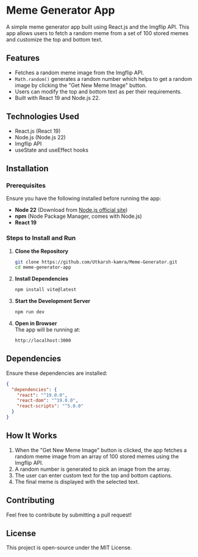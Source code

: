 # Meme Generator App

A simple meme generator app built using React.js and the Imgflip API. This app allows users to fetch a random meme from a set of 100 stored memes and customize the top and bottom text.

## Features

- Fetches a random meme image from the Imgflip API.
- `Math.random()` generates a random number which helps to get a random image by clicking the "Get New Meme Image" button.
- Users can modify the top and bottom text as per their requirements.
- Built with React 19 and Node.js 22.

## Technologies Used

- React.js (React 19)
- Node.js (Node.js 22)
- Imgflip API
- useState and useEffect hooks

## Installation

### Prerequisites

Ensure you have the following installed before running the app:

- **Node 22** (Download from [Node.js official site](https://nodejs.org/))
- **npm** (Node Package Manager, comes with Node.js)
- **React 19**

### Steps to Install and Run

1. **Clone the Repository**

   ```sh
   git clone https://github.com/Utkarsh-kamra/Meme-Generator.git
   cd meme-generator-app
   ```

2. **Install Dependencies**

   ```sh
   npm install vite@latest
   ```

3. **Start the Development Server**

   ```sh
   npm run dev
   ```

4. **Open in Browser**\
   The app will be running at:

   ```
   http://localhost:3000
   ```

## Dependencies

Ensure these dependencies are installed:

```json
{
  "dependencies": {
    "react": "^19.0.0",
    "react-dom": "^19.0.0",
    "react-scripts": "^5.0.0"
  }
}
```

## How It Works

1. When the "Get New Meme Image" button is clicked, the app fetches a random meme image from an array of 100 stored memes using the Imgflip API.
2. A random number is generated to pick an image from the array.
3. The user can enter custom text for the top and bottom captions.
4. The final meme is displayed with the selected text.

## Contributing

Feel free to contribute by submitting a pull request!

## License

This project is open-source under the MIT License.

